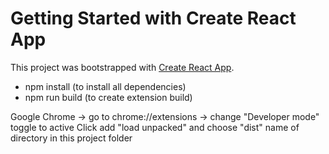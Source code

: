 # Getting Started with Create React App

This project was bootstrapped with [Create React App](https://github.com/facebook/create-react-app).

* npm install (to install all dependencies) 
* npm run build (to create extension build)

Google Chrome -> go to chrome://extensions -> change "Developer mode" toggle to active 
Click add "load unpacked" and choose "dist" name of directory in this project folder
 
